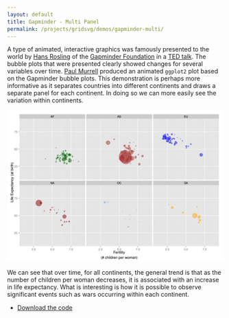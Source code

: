 ```yaml
---
layout: default
title: Gapminder - Multi Panel
permalink: /projects/gridsvg/demos/gapminder-multi/
---
```


A type of animated, interactive graphics was famously presented to the world by [Hans Rosling](https://en.wikipedia.org/wiki/Hans_Rosling) of the [Gapminder Foundation](https://www.gapminder.org/) in a [TED talk](https://www.ted.com/talks/hans_rosling_shows_the_best_stats_you_ve_ever_seen.html). The bubble plots that were presented clearly showed changes for several variables over time. [Paul Murrell](https://www.stat.auckland.ac.nz/~paul/) produced an animated `ggplot2` plot based on the Gapminder bubble plots. This demonstration is perhaps more informative as it separates countries into different continents and draws a separate panel for each continent. In doing so we can more easily see the variation within continents.

<img src="/projects/gridsvg/demos/gapminder-multi/gapminder-multi-panel.svg" alt="Gapminder - Multi Panel Example Figure" class="span-90pc">

We can see that over time, for all continents, the general trend is that as the number of children per woman decreases, it is associated with an increase in life expectancy. What is interesting is how it is possible to observe significant events such as wars occurring within each continent.

* [Download the code](/projects/gridsvg/demos/gapminder-multi/gapminder-multi.zip)

<script type="text/javascript" src="/scripts/gridsvg-scripts.js"></script>
